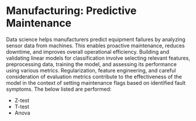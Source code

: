 # Manufacturing: Predictive Maintenance
Data science helps manufacturers predict equipment failures by analyzing sensor data from machines. This enables proactive maintenance, reduces downtime, and improves overall operational efficiency.
Building and validating linear models for classification involve selecting relevant features, preprocessing data, training the model, and assessing its performance using various metrics. Regularization, feature engineering, and careful consideration of evaluation metrics contribute to the effectiveness of the model in the context of setting maintenance flags based on identified fault symptoms.
The below listed are performed:
* Z-test
* T-test
* Anova
